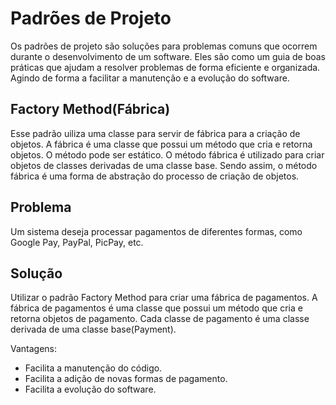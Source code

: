 # Padrões de Projeto
Os padrões de projeto são soluções para problemas comuns que ocorrem durante o desenvolvimento de um software. Eles são como um guia de boas práticas que ajudam a resolver problemas de forma eficiente e organizada. Agindo de forma a facilitar a manutenção e a evolução do software.

## Factory Method(Fábrica)
Esse padrão uiliza uma classe para servir de fábrica para a criação de objetos. A fábrica é uma classe que possui um método que cria e retorna objetos. O método pode ser estático. O método fábrica é utilizado para criar objetos de classes derivadas de uma classe base. Sendo assim, o método fábrica é uma forma de abstração do processo de criação de objetos.

## Problema
Um sistema deseja processar pagamentos de diferentes formas, como Google Pay, PayPal, PicPay, etc.

## Solução
Utilizar o padrão Factory Method para criar uma fábrica de pagamentos. A fábrica de pagamentos é uma classe que possui um método que cria e retorna objetos de pagamento. Cada classe de pagamento é uma classe derivada de uma classe base(Payment). 

Vantagens:
- Facilita a manutenção do código.
- Facilita a adição de novas formas de pagamento.
- Facilita a evolução do software.
